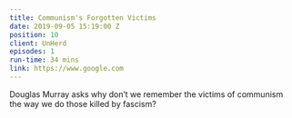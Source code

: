 ```yaml
---
title: Communism's Forgotten Victims
date: 2019-09-05 15:19:00 Z
position: 10
client: UnHerd
episodes: 1
run-time: 34 mins
link: https://www.google.com
---
```


Douglas Murray asks why don’t we remember the victims of communism the way we do those killed by fascism?